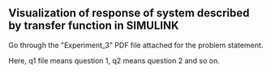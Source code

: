 ## Visualization of response of system described by transfer function in SIMULINK

Go through the "Experiment_3" PDF file attached for the problem statement.

Here, q1 file means question 1, q2 means question 2 and so on. 
